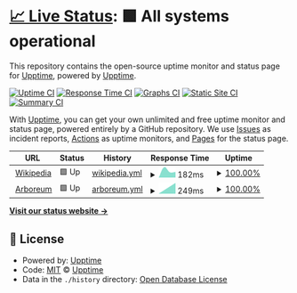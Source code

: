 # [📈 Live Status](https://upptime.github.io/upptime): <!--live status--> **🟩 All systems operational**

This repository contains the open-source uptime monitor and status page for [Upptime](https://upptime.js.org), powered by [Upptime](https://github.com/upptime/upptime).

[![Uptime CI](https://github.com/koj-co/upptime/workflows/Uptime%20CI/badge.svg)](https://github.com/koj-co/upptime/actions?query=workflow%3A%22Uptime+CI%22)
[![Response Time CI](https://github.com/koj-co/upptime/workflows/Response%20Time%20CI/badge.svg)](https://github.com/koj-co/upptime/actions?query=workflow%3A%22Response+Time+CI%22)
[![Graphs CI](https://github.com/koj-co/upptime/workflows/Graphs%20CI/badge.svg)](https://github.com/koj-co/upptime/actions?query=workflow%3A%22Graphs+CI%22)
[![Static Site CI](https://github.com/koj-co/upptime/workflows/Static%20Site%20CI/badge.svg)](https://github.com/koj-co/upptime/actions?query=workflow%3A%22Static+Site+CI%22)
[![Summary CI](https://github.com/koj-co/upptime/workflows/Summary%20CI/badge.svg)](https://github.com/koj-co/upptime/actions?query=workflow%3A%22Summary+CI%22)

With [Upptime](https://upptime.js.org), you can get your own unlimited and free uptime monitor and status page, powered entirely by a GitHub repository. We use [Issues](https://github.com/upptime/upptime/issues) as incident reports, [Actions](https://github.com/upptime/upptime/actions) as uptime monitors, and [Pages](https://upptime.github.io/upptime) for the status page.

<!--start: status pages-->
<!-- This summary is generated by Upptime (https://github.com/upptime/upptime) -->
<!-- Do not edit this manually, your changes will be overwritten -->
<!-- prettier-ignore -->
| URL | Status | History | Response Time | Uptime |
| --- | ------ | ------- | ------------- | ------ |
| <img alt="" src="https://favicons.githubusercontent.com/en.wikipedia.org" height="13"> [Wikipedia](https://en.wikipedia.org) | 🟩 Up | [wikipedia.yml](https://github.com/gparuthi/upptime/commits/HEAD/history/wikipedia.yml) | <details><summary><img alt="Response time graph" src="./graphs/wikipedia/response-time-week.png" height="20"> 182ms</summary><br><a href="https://gparuthi.github.io/upptime/history/wikipedia"><img alt="Response time 174" src="https://img.shields.io/endpoint?url=https%3A%2F%2Fraw.githubusercontent.com%2Fgparuthi%2Fupptime%2FHEAD%2Fapi%2Fwikipedia%2Fresponse-time.json"></a><br><a href="https://gparuthi.github.io/upptime/history/wikipedia"><img alt="24-hour response time 256" src="https://img.shields.io/endpoint?url=https%3A%2F%2Fraw.githubusercontent.com%2Fgparuthi%2Fupptime%2FHEAD%2Fapi%2Fwikipedia%2Fresponse-time-day.json"></a><br><a href="https://gparuthi.github.io/upptime/history/wikipedia"><img alt="7-day response time 182" src="https://img.shields.io/endpoint?url=https%3A%2F%2Fraw.githubusercontent.com%2Fgparuthi%2Fupptime%2FHEAD%2Fapi%2Fwikipedia%2Fresponse-time-week.json"></a><br><a href="https://gparuthi.github.io/upptime/history/wikipedia"><img alt="30-day response time 162" src="https://img.shields.io/endpoint?url=https%3A%2F%2Fraw.githubusercontent.com%2Fgparuthi%2Fupptime%2FHEAD%2Fapi%2Fwikipedia%2Fresponse-time-month.json"></a><br><a href="https://gparuthi.github.io/upptime/history/wikipedia"><img alt="1-year response time 174" src="https://img.shields.io/endpoint?url=https%3A%2F%2Fraw.githubusercontent.com%2Fgparuthi%2Fupptime%2FHEAD%2Fapi%2Fwikipedia%2Fresponse-time-year.json"></a></details> | <details><summary><a href="https://gparuthi.github.io/upptime/history/wikipedia">100.00%</a></summary><a href="https://gparuthi.github.io/upptime/history/wikipedia"><img alt="All-time uptime 100.00%" src="https://img.shields.io/endpoint?url=https%3A%2F%2Fraw.githubusercontent.com%2Fgparuthi%2Fupptime%2FHEAD%2Fapi%2Fwikipedia%2Fuptime.json"></a><br><a href="https://gparuthi.github.io/upptime/history/wikipedia"><img alt="24-hour uptime 100.00%" src="https://img.shields.io/endpoint?url=https%3A%2F%2Fraw.githubusercontent.com%2Fgparuthi%2Fupptime%2FHEAD%2Fapi%2Fwikipedia%2Fuptime-day.json"></a><br><a href="https://gparuthi.github.io/upptime/history/wikipedia"><img alt="7-day uptime 100.00%" src="https://img.shields.io/endpoint?url=https%3A%2F%2Fraw.githubusercontent.com%2Fgparuthi%2Fupptime%2FHEAD%2Fapi%2Fwikipedia%2Fuptime-week.json"></a><br><a href="https://gparuthi.github.io/upptime/history/wikipedia"><img alt="30-day uptime 100.00%" src="https://img.shields.io/endpoint?url=https%3A%2F%2Fraw.githubusercontent.com%2Fgparuthi%2Fupptime%2FHEAD%2Fapi%2Fwikipedia%2Fuptime-month.json"></a><br><a href="https://gparuthi.github.io/upptime/history/wikipedia"><img alt="1-year uptime 100.00%" src="https://img.shields.io/endpoint?url=https%3A%2F%2Fraw.githubusercontent.com%2Fgparuthi%2Fupptime%2FHEAD%2Fapi%2Fwikipedia%2Fuptime-year.json"></a></details>
| <img alt="" src="https://favicons.githubusercontent.com/app.arboreum.dev" height="13"> [Arboreum](https://app.arboreum.dev) | 🟩 Up | [arboreum.yml](https://github.com/gparuthi/upptime/commits/HEAD/history/arboreum.yml) | <details><summary><img alt="Response time graph" src="./graphs/arboreum/response-time-week.png" height="20"> 249ms</summary><br><a href="https://gparuthi.github.io/upptime/history/arboreum"><img alt="Response time 301" src="https://img.shields.io/endpoint?url=https%3A%2F%2Fraw.githubusercontent.com%2Fgparuthi%2Fupptime%2FHEAD%2Fapi%2Farboreum%2Fresponse-time.json"></a><br><a href="https://gparuthi.github.io/upptime/history/arboreum"><img alt="24-hour response time 268" src="https://img.shields.io/endpoint?url=https%3A%2F%2Fraw.githubusercontent.com%2Fgparuthi%2Fupptime%2FHEAD%2Fapi%2Farboreum%2Fresponse-time-day.json"></a><br><a href="https://gparuthi.github.io/upptime/history/arboreum"><img alt="7-day response time 249" src="https://img.shields.io/endpoint?url=https%3A%2F%2Fraw.githubusercontent.com%2Fgparuthi%2Fupptime%2FHEAD%2Fapi%2Farboreum%2Fresponse-time-week.json"></a><br><a href="https://gparuthi.github.io/upptime/history/arboreum"><img alt="30-day response time 245" src="https://img.shields.io/endpoint?url=https%3A%2F%2Fraw.githubusercontent.com%2Fgparuthi%2Fupptime%2FHEAD%2Fapi%2Farboreum%2Fresponse-time-month.json"></a><br><a href="https://gparuthi.github.io/upptime/history/arboreum"><img alt="1-year response time 301" src="https://img.shields.io/endpoint?url=https%3A%2F%2Fraw.githubusercontent.com%2Fgparuthi%2Fupptime%2FHEAD%2Fapi%2Farboreum%2Fresponse-time-year.json"></a></details> | <details><summary><a href="https://gparuthi.github.io/upptime/history/arboreum">100.00%</a></summary><a href="https://gparuthi.github.io/upptime/history/arboreum"><img alt="All-time uptime 99.95%" src="https://img.shields.io/endpoint?url=https%3A%2F%2Fraw.githubusercontent.com%2Fgparuthi%2Fupptime%2FHEAD%2Fapi%2Farboreum%2Fuptime.json"></a><br><a href="https://gparuthi.github.io/upptime/history/arboreum"><img alt="24-hour uptime 100.00%" src="https://img.shields.io/endpoint?url=https%3A%2F%2Fraw.githubusercontent.com%2Fgparuthi%2Fupptime%2FHEAD%2Fapi%2Farboreum%2Fuptime-day.json"></a><br><a href="https://gparuthi.github.io/upptime/history/arboreum"><img alt="7-day uptime 100.00%" src="https://img.shields.io/endpoint?url=https%3A%2F%2Fraw.githubusercontent.com%2Fgparuthi%2Fupptime%2FHEAD%2Fapi%2Farboreum%2Fuptime-week.json"></a><br><a href="https://gparuthi.github.io/upptime/history/arboreum"><img alt="30-day uptime 99.92%" src="https://img.shields.io/endpoint?url=https%3A%2F%2Fraw.githubusercontent.com%2Fgparuthi%2Fupptime%2FHEAD%2Fapi%2Farboreum%2Fuptime-month.json"></a><br><a href="https://gparuthi.github.io/upptime/history/arboreum"><img alt="1-year uptime 99.95%" src="https://img.shields.io/endpoint?url=https%3A%2F%2Fraw.githubusercontent.com%2Fgparuthi%2Fupptime%2FHEAD%2Fapi%2Farboreum%2Fuptime-year.json"></a></details>

<!--end: status pages-->

[**Visit our status website →**](https://upptime.github.io/upptime)

## 📄 License

- Powered by: [Upptime](https://github.com/upptime/upptime)
- Code: [MIT](./LICENSE) © [Upptime](https://upptime.js.org)
- Data in the `./history` directory: [Open Database License](https://opendatacommons.org/licenses/odbl/1-0/)
